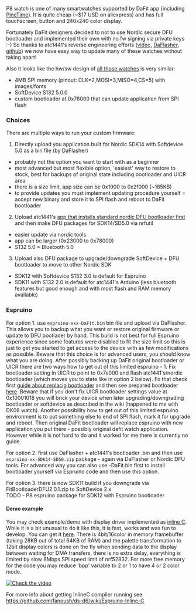 P8 watch is one of many smartwatches supported by DaFit app (including [PineTime](https://www.pine64.org/pinetime/)). It is quite cheap (~$17 USD on aliexpress) and has full touchscreen, button and 240x240 color display.

Fortunately DaFit designers decided to not to use Nordic secure DFU bootloader and implemented their own with no fw signing via private keys :-) So thanks to atc1441's reverse engineering efforts ([video](https://youtu.be/gUVEz-pxhgg), [DaFlasher](https://play.google.com/store/apps/details?id=com.atcnetz.paatc.patc), [github](https://github.com/atc1441/DaFlasherFiles))
we now have easy way to update many of these watches without taking apart!

Also it looks like the hw/sw design of [all those watches](https://gist.github.com/atc1441/d0a3c1f5ee69ab901bccba4eb47a6e4e) is very similar:
- 4MB SPI memory (pinout: CLK=2,MOSI=3,MISO=4,CS=5) with images/fonts 
- SoftDevice S132 5.0.0
- custom bootloader at 0x78000 that can update application from SPI flash

### Choices

There are multiple ways to run your custom firmware:

1. Directly upload you application built for Nordic SDK14 with Softdevice 5.0 as a bin file (by DaFlasher)
  * probably not the option you want to start with as a beginner
  * most advanced but most flexible option, 'easiest' way to restore to stock, best for backups of original state including bootloader and UICR area
  * there is a size limit, app size can be 0x1000 to 0x2f000 (~185KB)
  * to provide updates you must implement updating procedure yourself = accept new binary and store it to SPI flash and reboot to DaFit bootloader
2. Upload atc1441's [app that installs standard nordic DFU bootloader first](https://github.com/atc1441/DaFlasherFiles#dafitbootloader23hackedbin) and then make DFU packages for SDK14/SD5.0 via nrfutil
  * easier update via nordic tools
  * app can be larger (0x23000 to 0x78000)
  * S132 5.0 = Bluetooth 5.0
3. Upload also DFU package to upgrade/downgrade SoftDevice + DFU bootloader to move to other Nordic SDK
  * SDK12 with Softdevice S132 3.0 is default for Espruino
  * SDK11 with S132 2.0 is default for atc1441's Arduino (less bluetooth features but good enough and with most flash and RAM memory available)
  
  
### Espruino

For option 1. use `espruino-xxx-DaFit.bin` bin file and upload via DaFlasher. This allows you to backup what you want or
restore original firmware or update to DFU bootlader by hand. This build is not best for full Espruino experience since some features were disabled to fit the size limit so this is just to get you started to get access to the device with as few modifications as possible. Beware that this choice is for advanced users, you should know what you are doing. After possibly backing up DaFit original bootloader or UICR there are two ways how to get out of this limited espruino - 1. Fix bootloader setting in UICR to point to 0x7e000 and flash atc1441's/nordic bootloader (which moves you to state like in option 2 below). Fo that check first [guide about replacig bootloader](https://github.com/fanoush/ds-d6/wiki/Replacing-Nordic-DFU-bootloader) and then see prepared bootloader [here](https://gist.github.com/fanoush/c65d0de750a87262fcdd1d91d2cdd43d). Beware that if you don't fix UICR bootloader settings value at 0x10001018 you will brick your device when later upgrading/downgrading bootloader or softdevice as described in the wiki (happened to me with DK08 watch). Another possibility how to get out of this limited espruino environment is to put something else to end of SPI flash, mark it for upgrade and reboot. Then original DaFit bootloader will replace espruino with new application you put there - possibly original dafit watch application. However while it is not hard to do and it worked for me there is currently no guide.

For option 2. first use DaFlasher + atc1441's bootloader .bin and then use `espruino-xx-SDK14-SD50.zip` package - again via
DaFlasher or Nordic DFU tools. For advanced way you can also use -DaFit.bin first to install bootloader yourself via Espruino code and then use this option.

For option 3. there is now SDK11 build if you downgrade via FitBootloaderDFU2.0.1.zip to SoftDevice 2.x  
TODO - P8 espruino package for SDK12 with Espruino bootloader

#### Demo example

You may check example/demo with display driver implemented as [inline C](https://www.espruino.com/InlineC). While it is a bit unusual to do it like this, it is fast, works and was fun to develop. You can get it [here](https://gist.github.com/fanoush/3dede6a16cef85fbf55f9d925521e4a0). There is 4bit/16color in memory framebuffer (taking 28KB out of total 64KB of RAM) and the palette transformation to 12bit display colors is done on the fly when sending data to the display between waiting for DMA transfers, there is no extra delay, everything is limited by slow 8Mbps SPI speed limit of nrf52832. For more free memory for the code you may reduce 'bpp' variable to 2 or 1 to have 4 or 2 color mode.

[![Check the video](https://img.youtube.com/vi/PgB1PQA5_OQ/0.jpg)](https://www.youtube.com/watch?v=PgB1PQA5_OQ)

For more info about getting InlineC compiler running see https://github.com/fanoush/ds-d6/wiki/Espruino-Inline-C
